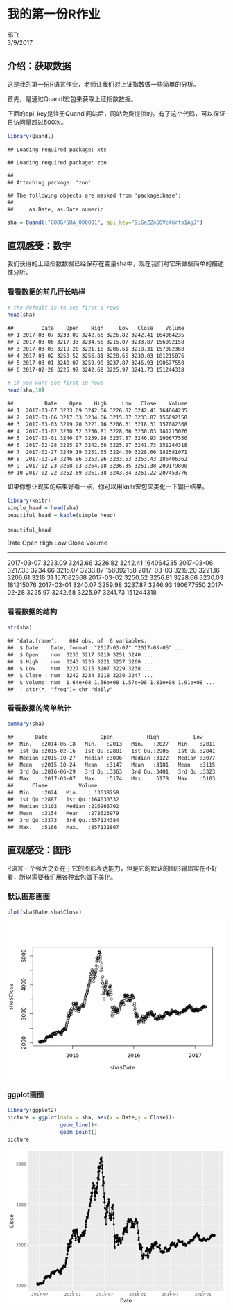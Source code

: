 # 我的第一份R作业
邱飞  
3/9/2017  



## 介绍：获取数据

这是我的第一份R语言作业，老师让我们对上证指数做一些简单的分析。

首先，是通过Quandl宏包来获取上证指数数据。

下面的api_key是注册Quandl网站后，网站免费提供的。有了这个代码，可以保证日访问量超过500次。


```r
library(Quandl)
```

```
## Loading required package: xts
```

```
## Loading required package: zoo
```

```
## 
## Attaching package: 'zoo'
```

```
## The following objects are masked from 'package:base':
## 
##     as.Date, as.Date.numeric
```

```r
sha = Quandl("GOOG/SHA_000001", api_key="9iGeZZoG6Vc46rfs1AgJ")
```


## 直观感受：数字

我们获得的上证指数数据已经保存在变量sha中，现在我们对它来做些简单的描述性分析。

### 看看数据的前几行长啥样


```r
# the defualt is to see first 6 rows
head(sha)
```

```
##         Date    Open    High     Low   Close    Volume
## 1 2017-03-07 3233.09 3242.66 3226.82 3242.41 164064235
## 2 2017-03-06 3217.33 3234.66 3215.07 3233.87 156092158
## 3 2017-03-03 3219.20 3221.16 3206.61 3218.31 157082368
## 4 2017-03-02 3250.52 3256.81 3228.66 3230.03 181215076
## 5 2017-03-01 3240.07 3259.98 3237.87 3246.93 190677550
## 6 2017-02-28 3225.97 3242.68 3225.97 3241.73 151244318
```

```r
# if you want see first 10 rows
head(sha,10)
```

```
##          Date    Open    High     Low   Close    Volume
## 1  2017-03-07 3233.09 3242.66 3226.82 3242.41 164064235
## 2  2017-03-06 3217.33 3234.66 3215.07 3233.87 156092158
## 3  2017-03-03 3219.20 3221.16 3206.61 3218.31 157082368
## 4  2017-03-02 3250.52 3256.81 3228.66 3230.03 181215076
## 5  2017-03-01 3240.07 3259.98 3237.87 3246.93 190677550
## 6  2017-02-28 3225.97 3242.68 3225.97 3241.73 151244318
## 7  2017-02-27 3249.19 3251.65 3224.09 3228.66 182581071
## 8  2017-02-24 3246.86 3253.96 3233.53 3253.43 186406362
## 9  2017-02-23 3258.83 3264.08 3236.35 3251.38 209179800
## 10 2017-02-22 3252.69 3261.38 3243.84 3261.22 207453776
```

如果你想让现实的结果好看一点，你可以用knitr宏包来美化一下输出结果。


```r
library(knitr)
simple_head = head(sha)
beautiful_head = kable(simple_head)

beautiful_head
```



Date             Open      High       Low     Close      Volume
-----------  --------  --------  --------  --------  ----------
2017-03-07    3233.09   3242.66   3226.82   3242.41   164064235
2017-03-06    3217.33   3234.66   3215.07   3233.87   156092158
2017-03-03    3219.20   3221.16   3206.61   3218.31   157082368
2017-03-02    3250.52   3256.81   3228.66   3230.03   181215076
2017-03-01    3240.07   3259.98   3237.87   3246.93   190677550
2017-02-28    3225.97   3242.68   3225.97   3241.73   151244318


### 看看数据的结构


```r
str(sha)
```

```
## 'data.frame':	664 obs. of  6 variables:
##  $ Date  : Date, format: "2017-03-07" "2017-03-06" ...
##  $ Open  : num  3233 3217 3219 3251 3240 ...
##  $ High  : num  3243 3235 3221 3257 3260 ...
##  $ Low   : num  3227 3215 3207 3229 3238 ...
##  $ Close : num  3242 3234 3218 3230 3247 ...
##  $ Volume: num  1.64e+08 1.56e+08 1.57e+08 1.81e+08 1.91e+08 ...
##  - attr(*, "freq")= chr "daily"
```

### 看看数据的简单统计


```r
summary(sha)
```

```
##       Date                 Open           High           Low      
##  Min.   :2014-06-18   Min.   :2013   Min.   :2027   Min.   :2011  
##  1st Qu.:2015-02-16   1st Qu.:2881   1st Qu.:2906   1st Qu.:2841  
##  Median :2015-10-27   Median :3096   Median :3122   Median :3077  
##  Mean   :2015-10-24   Mean   :3147   Mean   :3181   Mean   :3115  
##  3rd Qu.:2016-06-29   3rd Qu.:3363   3rd Qu.:3401   3rd Qu.:3323  
##  Max.   :2017-03-07   Max.   :5174   Max.   :5178   Max.   :5103  
##      Close          Volume         
##  Min.   :2024   Min.   : 13538758  
##  1st Qu.:2887   1st Qu.:164030332  
##  Median :3103   Median :216966702  
##  Mean   :3154   Mean   :278623979  
##  3rd Qu.:3373   3rd Qu.:357134384  
##  Max.   :5166   Max.   :857132807
```



## 直观感受：图形

R语言一个强大之处在于它的图形表达能力，但是它的默认的图形输出实在不好看，所以需要我们用各种宏包做下美化。

### 默认图形画图

```r
plot(sha$Date,sha$Close)
```

![](operation1_files/figure-html/unnamed-chunk-4-1.png)<!-- -->


### ggplot画图

```r
library(ggplot2)
picture = ggplot(data = sha, aes(x = Date,y = Close))+
                 geom_line()+
                 geom_point()
picture
```

![](operation1_files/figure-html/unnamed-chunk-5-1.png)<!-- -->

